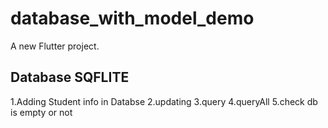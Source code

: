 # database_with_model_demo

A new Flutter project.

## Database SQFLITE

1.Adding Student info in Databse
2.updating 
3.query
4.queryAll
5.check db is empty or not
